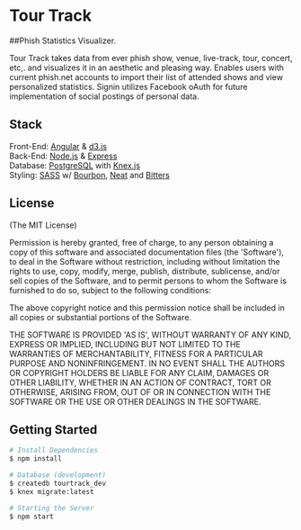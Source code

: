 # Tour Track

##Phish Statistics Visualizer. 

Tour Track takes data from ever phish show, venue, live-track, tour, concert, etc,. and visualizes it in an aesthetic and pleasing way. Enables users with current phish.net accounts to import their list of attended shows and view personalized statistics. Signin utilizes Facebook oAuth for future implementation of social postings of personal data.

## Stack
Front-End: [Angular](https://angularjs.org/) & [d3.js](http://d3js.org/)<br>
Back-End: [Node.js](http://www.nodejs.org/) & [Express](http://expressjs.com/)<br>
Database: [PostgreSQL](http://www.postgresql.org/) with [Knex.js](http://knexjs.org/)<br>
Styling: [SASS](http://sass-lang.com/) w/ [Bourbon](http://bourbon.io/), [Neat](http://neat.bourbon.io/) and [Bitters](http://bitters.bourbon.io/)

## License
(The MIT License)

Permission is hereby granted, free of charge, to any person obtaining
a copy of this software and associated documentation files (the
'Software'), to deal in the Software without restriction, including
without limitation the rights to use, copy, modify, merge, publish,
distribute, sublicense, and/or sell copies of the Software, and to
permit persons to whom the Software is furnished to do so, subject to
the following conditions:

The above copyright notice and this permission notice shall be
included in all copies or substantial portions of the Software.

THE SOFTWARE IS PROVIDED 'AS IS', WITHOUT WARRANTY OF ANY KIND,
EXPRESS OR IMPLIED, INCLUDING BUT NOT LIMITED TO THE WARRANTIES OF
MERCHANTABILITY, FITNESS FOR A PARTICULAR PURPOSE AND NONINFRINGEMENT.
IN NO EVENT SHALL THE AUTHORS OR COPYRIGHT HOLDERS BE LIABLE FOR ANY
CLAIM, DAMAGES OR OTHER LIABILITY, WHETHER IN AN ACTION OF CONTRACT,
TORT OR OTHERWISE, ARISING FROM, OUT OF OR IN CONNECTION WITH THE
SOFTWARE OR THE USE OR OTHER DEALINGS IN THE SOFTWARE.


## Getting Started

```bash
# Install Dependencies
$ npm install

# Database (development)
$ createdb tourtrack_dev
$ knex migrate:latest

# Starting the Server
$ npm start
```
